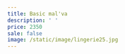 ```yaml
---
title: Basic mal'va
description: ' '
price: 2350
sale: false
image: /static/image/lingerie25.jpg
---
```



